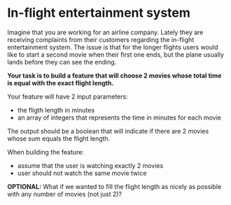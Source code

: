 # In-flight entertainment system

Imagine that you are working for an airline company. 
Lately they are receiving complaints from their customers regarding the in-flight entertainment system.
The issue is that for the longer flights users would like to start a second movie when their first one ends, but the plane usually lands before they can see the ending.

**Your task is to build a feature that will choose 2 movies whose total time is equal with the exact flight length.**

Your feature will have 2 input parameters:

* the fligth length in minutes
* an array of integers that represents the time in minutes for each movie

The output should be a boolean that will indicate if there are 2 movies whose sum equals the flight length.

When building the feature:

* assume that the user is watching exactly 2 movies
* user should not watch the same movie twice

**OPTIONAL:** What if we wanted to fill the flight length as nicely as possible with any number of movies (not just 2)? 
